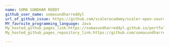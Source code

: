```yaml
---
name: SOMA SUNDHAR REDDY
github_user_name: somasundharreddyl
url_of_github_issue: https://github.com/scaleracademy/scaler-open-source-september-challenge/issues/453#issue-1878679453
MY_favroite_programming_language: Java
My_hosted_github_pages_link:https://somasundharreddyl.github.io/portfolio/ 
My_hosted_github_pages_repository_link:https://github.com/somasundharreddyl/portfolio.git 

---
```

